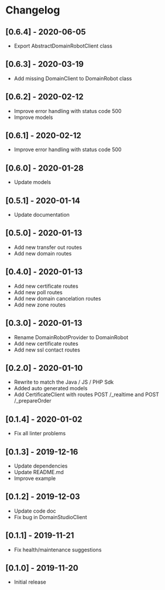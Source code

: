 # Changelog

## [0.6.4] - 2020-06-05

* Export AbstractDomainRobotClient class

## [0.6.3] - 2020-03-19

* Add missing DomainClient to DomainRobot class

## [0.6.2] - 2020-02-12

* Improve error handling with status code 500
* Improve models

## [0.6.1] - 2020-02-12

* Improve error handling with status code 500

## [0.6.0] - 2020-01-28

* Update models

## [0.5.1] - 2020-01-14

* Update documentation

## [0.5.0] - 2020-01-13

* Add new transfer out routes
* Add new domain routes

## [0.4.0] - 2020-01-13

* Add new certificate routes
* Add new poll routes
* Add new domain cancelation routes
* Add new zone routes

## [0.3.0] - 2020-01-13

* Rename DomainRobotProvider to DomainRobot
* Add new certificate routes
* Add new ssl contact routes

## [0.2.0] - 2020-01-10

* Rewrite to match the Java / JS / PHP Sdk
* Added auto generated models
* Add CertificateClient with routes POST /_realtime and POST /_prepareOrder

## [0.1.4] - 2020-01-02

* Fix all linter problems

## [0.1.3] - 2019-12-16

* Update dependencies
* Update README.md
* Improve example

## [0.1.2] - 2019-12-03

* Update code doc
* Fix bug in DomainStudioClient

## [0.1.1] - 2019-11-21

* Fix health/maintenance suggestions

## [0.1.0] - 2019-11-20

* Initial release
